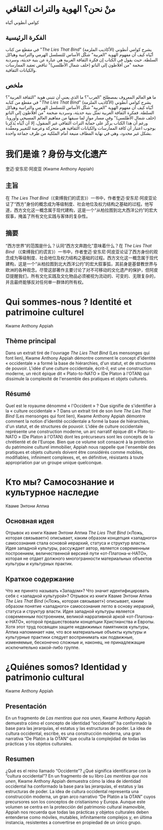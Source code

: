 # منْ نحن؟ الهوية والتراث الثقافي

كوامي أنطوني أبّياه

## الفكرة الرئيسية

في مقطع من كتاب "*The Lies That Bind*" (الأكاذيب الملزمة) يشرح كوامي أنطوني أبّياه كيف أن مفهوم الهوية "الغربية" شكّل الأساس للتسلسل الهرمي والتراتبية وهياكل السلطة. حيث يقول في الكتاب إن فكرة الثقافة الغربية هي عبارة عن بنية حديثة، وسردية ضخمة "من أفلاطون إلى الناتو (حلف شمال الأطلسي)" تناقض تعقيد الممارسات والكيانات الثقافية.

## ملخص

ما هو العالم المعروف بمصطلح "الغرب"؟ ما الذي يعني أن تتبنى هوية "الثقافة الغربية"؟ في مقطع من كتابه "*The Lies That Bind*" (الأكاذيب الملزمة) يشرح كوامي أنطوني أبّياه كيف أن مفهوم الهوية "الغربية" شكّل الأساس للتسلسل الهرمي والتراتبية وهياكل السلطة. ففكرة الثقافة الغربية تمثّل بنية حديثة، وسردية ضخمة "من أفلاطون إلى الناتو (حلف شمال الأطلسي)" وفي مسار موازٍ لما سبقها من مفاهيم العالم المسيحي وأوروبا. ورغم أن هذا الكتاب يركّز على حماية التراث الثقافي غير المنقول، إلا أن أبّياه يُذكرنا بوجوب اعتبار أن كافة الممارسات والكيانات الثقافية هي متحركة وعرضة للتغيير ومعقَّدة بشكل غير محدود، وهي في نهاية المطاف منيعة أمام الملكية من طرف جماعة واحدة.

# 我们是谁？身份与文化遗产

奎迈·安东尼·阿皮亚 (Kwame Anthony Appiah)

## 主旨

在 *The Lies That Bind*（《束缚我们的谎言》）一书中，作者奎迈·安东尼·阿皮亚论证了“西方”身份的概念成为等级制度、社会地位及权力结构之基础的过程。他写道，西方文化这一概念属于现代建构，这是一个“从柏拉图到北大西洋公约”的宏大叙事，掩盖了所有文化实践与客体的复杂性。

## 摘要

“西方世界”的范围是什么？认同“西方文奔跑化”意味着什么？在 *The Lies That Bind* （《束缚我们的谎言》）一书中，作者奎迈·安东尼·阿皮亚论证了西方身份的观念成为等级制度、社会地位及权力结构之基础的过程。西方文化这一概念属于现代建构，这是一个“从柏拉图到北大西洋公约”的宏大叙事弧，其前身是基督教世界与欧洲的各种观念。尽管这部著作主要讨论了对不可移动的文化遗产的保护，但阿皮亞提醒我们，所有文化实践及文化物品必须被视为流动的、可变的、无限复杂的，并且最终能够反对任何单一群体的所有权。

# Qui sommes-nous ? Identité et patrimoine culturel

Kwame Anthony Appiah

## Thème principal

Dans un extrait tiré de l'ouvrage *The Lies That Bind* (Les mensonges qui font lien), Kwame Anthony Appiah démontre comment le concept d'identité « occidentale » a formé la base de hiérarchies, d'un statut, et de structures de pouvoir. L'idée d'une culture occidentale, écrit-il, est une construction moderne, un récit épique dit « Plato-to-NATO » (De Platon à l'OTAN) qui dissimule la complexité de l'ensemble des pratiques et objets culturels.

## Résumé

Quel est le royaume dénommé « l'Occident » ? Que signifie de s'identifier à la « culture occidentale » ? Dans un extrait tiré de son livre *The Lies That Bind* (Les mensonges qui font lien), Kwame Anthony Appiah démontre comment la notion d'identité occidentale a formé la base de hiérarchies, d'un statut, et de structures de pouvoir. L'idée de culture occidentale représente une construction moderne, un arc narratif épique dit « Plato-to-NATO » (De Platon à l'OTAN) dont les précurseurs sont les concepts de la chrétienté et de l'Europe. Bien que ce volume soit consacré à la protection du patrimoine culturel immobilier, Appiah nous rappelle que l'ensemble des pratiques et objets culturels doivent être considérés comme mobiles, modifiables, infiniment complexes, et, en définitive, résistants à toute appropriation par un groupe unique quelconque.

# Кто мы? Самосознание и культурное наследие

Кваме Энтони Аппиа

## Основная идея

Отрывок из книги Кваме Энтони Аппиа *The Lies That Bind* («Ложь, которая связывает») описывает, каким образом концепция «западного» самосознания стала основой иерархий, статуса и структур власти. Идея западной культуры, рассуждает автор, является современным построением, величественной версией пути «от-Платона-к-НАТО», которая не отдает должного многогранности материальных объектов культуры и культурных практик.

## Краткое содержание

Что же принято называть «Западом»? Что значит идентифицировать себя с «западной культурой»? Отрывок из книги Кваме Энтони Аппиа *The Lies That Bind* («Ложь, которая связывает») описывает, каким образом понятие «западного» самосознания легло в основу иерархий, статуса и структур власти. Идея западной культуры является современным построением, великой нарративной аркой «от-Платона-к-НАТО», которой предшествовали концепции Христианства и Европы. Хотя этот труд посвящен защите недвижимых памятников культуры, Аппиа напоминает нам, что все материальные объекты культуры и культурные практики следует воспринимать как подвижные, изменяемые, бесконечно сложные и, наконец, не принадлежащие исключительно какой-либо группе.

# ¿Quiénes somos? Identidad y patrimonio cultural

Kwame Anthony Appiah

## Presentación

En un fragmento de *Las mentiras que nos unen*, Kwame Anthony Appiah demuestra cómo el concepto de identidad “occidental” ha conformado la base para las jerarquías, el estatus y las estructuras de poder. La idea de cultura occidental, escribe, es una construcción moderna, una gran narrativa “De Platón a la OTAN” que oculta la complejidad de todas las prácticas y los objetos culturales.

## Resumen

¿Qué es el reino llamado “Occidente”? ¿Qué significa identificarse con la “cultura occidental”? En un fragmento de su libro *Las mentiras que nos unen*, Kwame Anthony Appiah demuestra cómo la idea de identidad occidental ha conformado la base para las jerarquías, el estatus y las estructuras de poder. La idea de cultura occidental representa una construcción moderna, un gran arco narrativo “De Platón a la OTAN” cuyos precursores son los conceptos de cristianismo y Europa. Aunque este volumen se centra en la protección del patrimonio cultural inamovible, Appiah nos recuerda que todas las prácticas y objetos culturales deben entenderse como móviles, mutables, infinitamente complejos y, en última instancia, resistentes a convertirse en propiedad de un único grupo.
